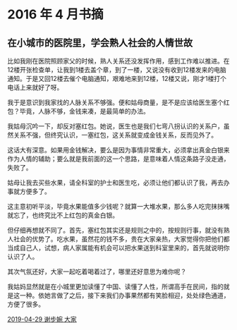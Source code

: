 # 2016 年 4 月书摘

## 在小城市的医院里，学会熟人社会的人情世故

比如我刚在医院照顾家父的时候，熟人关系还没发挥作用，感到工作难以推进。在12楼开张检查单，让我到1楼去盖个章，到了一楼，又说没有收到12楼发来的电脑通知。于是又回12楼去催个电脑通知，艰难地来到12楼，12楼又说，刚才1楼打个电话上来就好了呀。

我于是意识到我家找的人脉关系不够强。便和姑母商量，是不是应该给医生塞个红包？毕竟，人脉不够，金钱来凑，是最简单的办法。

我姑母沉吟一下，却反对塞红包。她说，医生也是我们七弯八拐认识的关系户，虽然关系不强，但终究认识，一塞红包，这关系就变成金钱关系，反而见外了。

这话大有深意。如果用金钱解决，要么是因为事情非常重大，必须拿出真金白银来作为人情的辅助；要么就是我前面的这一个思路，是意味着人情这条路子没走通，失败了。

姑母让我去买些水果，请全科室的护士和医生吃，必须让他们都认识了我，再去办事就方便多了。

这主意初听平淡，毕竟水果能值多少钱呢？就算一大堆水果，那么多人吃完抹抹嘴就忘了，也终究比不上红包的真金白银。

但仔细再想就不同了。首先，塞红包其实还是规则之中的，按规则行事，就没有熟人社会的优势了。吃水果，虽然花的钱不多，贵在大家亲热，大家觉得你把他们都当成自己人，试想，病人家属能有机会可以把水果送到科室里来的，首先就说明你认识了人。

其次气氛还好，大家一起吃着喝着过了，哪里还好意思为难你呢？

我姑妈显然就是在小城里更加读懂了中国、读懂了人性，所谓高手在民间，指的就是这一种。依她言做了之后，接下来我们办事果然都有笑脸相迎，处处绿色通道，方便了很多。

[2019-04-29 谢步婉 大家](https://mp.weixin.qq.com/s/omh9ONpaGK4POI47YiZ2-w)

